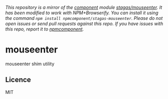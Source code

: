*This repository is a mirror of the [component](http://component.io) module [stagas/mouseenter](http://github.com/stagas/mouseenter). It has been modified to work with NPM+Browserify. You can install it using the command `npm install npmcomponent/stagas-mouseenter`. Please do not open issues or send pull requests against this repo. If you have issues with this repo, report it to [npmcomponent](https://github.com/airportyh/npmcomponent).*

# mouseenter

mouseenter shim utility

## Licence

MIT
